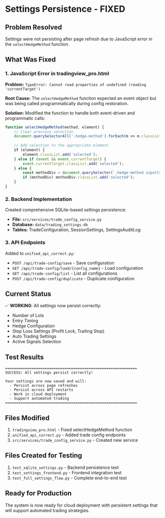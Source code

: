 # Settings Persistence - FIXED

## Problem Resolved
Settings were not persisting after page refresh due to JavaScript error in the `selectHedgeMethod` function.

## What Was Fixed

### 1. JavaScript Error in tradingview_pro.html
**Problem:** `TypeError: Cannot read properties of undefined (reading 'currentTarget')`

**Root Cause:** The `selectHedgeMethod` function expected an event object but was being called programmatically during config restoration.

**Solution:** Modified the function to handle both event-driven and programmatic calls:
```javascript
function selectHedgeMethod(method, element) {
    // Clear previous selection
    document.querySelectorAll('.hedge-method').forEach(m => m.classList.remove('selected'));
    
    // Add selection to the appropriate element
    if (element) {
        element.classList.add('selected');
    } else if (event && event.currentTarget) {
        event.currentTarget.classList.add('selected');
    } else {
        const methodDiv = document.querySelector(`.hedge-method input[value="${method}"]`)?.closest('.hedge-method');
        if (methodDiv) methodDiv.classList.add('selected');
    }
}
```

### 2. Backend Implementation
Created comprehensive SQLite-based settings persistence:
- **File:** `src/services/trade_config_service.py`
- **Database:** `data/trading_settings.db`
- **Tables:** TradeConfiguration, SessionSettings, SettingsAuditLog

### 3. API Endpoints
Added to `unified_api_correct.py`:
- `POST /api/trade-config/save` - Save configuration
- `GET /api/trade-config/load/{config_name}` - Load configuration
- `GET /api/trade-config/list` - List all configurations
- `POST /api/trade-config/duplicate` - Duplicate configuration

## Current Status
✅ **WORKING**: All settings now persist correctly:
- Number of Lots
- Entry Timing
- Hedge Configuration
- Stop Loss Settings (Profit Lock, Trailing Stop)
- Auto Trading Settings
- Active Signals Selection

## Test Results
```
============================================================
SUCCESS: All settings persist correctly!

Your settings are now saved and will:
  - Persist across page refreshes
  - Persist across API restarts
  - Work in cloud deployment
  - Support automated trading
============================================================
```

## Files Modified
1. `tradingview_pro.html` - Fixed selectHedgeMethod function
2. `unified_api_correct.py` - Added trade config endpoints
3. `src/services/trade_config_service.py` - Created new service

## Files Created for Testing
1. `test_sqlite_settings.py` - Backend persistence test
2. `test_settings_frontend.py` - Frontend integration test
3. `test_full_settings_flow.py` - Complete end-to-end test

## Ready for Production
The system is now ready for cloud deployment with persistent settings that will support automated trading strategies.